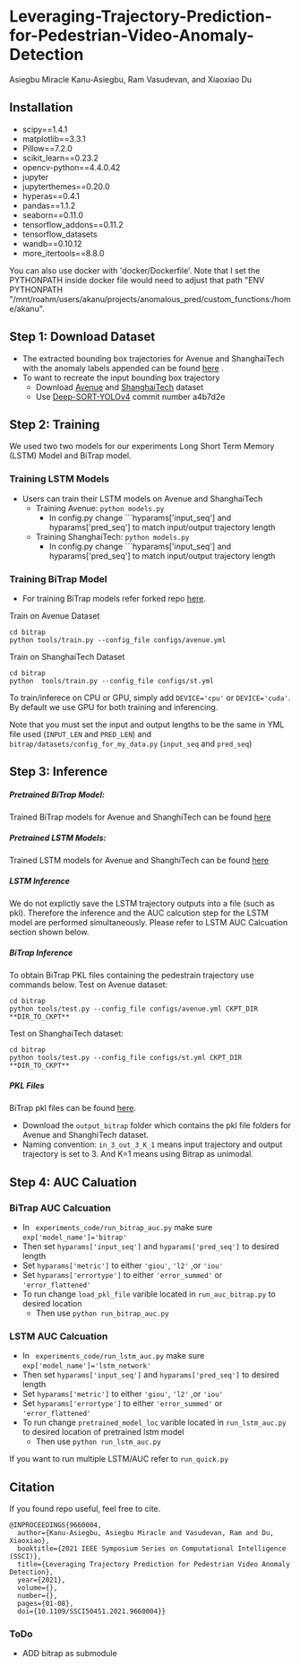 # Leveraging-Trajectory-Prediction-for-Pedestrian-Video-Anomaly-Detection
Asiegbu Miracle Kanu-Asiegbu, Ram Vasudevan, and Xiaoxiao Du 

## Installation 
  * scipy==1.4.1 
  * matplotlib==3.3.1 
  * Pillow==7.2.0 
  * scikit_learn==0.23.2
  * opencv-python==4.4.0.42
  * jupyter 
  * jupyterthemes==0.20.0 
  * hyperas==0.4.1 
  * pandas==1.1.2
  * seaborn==0.11.0
  * tensorflow_addons==0.11.2
  * tensorflow_datasets
  * wandb==0.10.12
  * more_itertools==8.8.0 


 You can also use docker with 'docker/Dockerfile'. Note that I set the PYTHONPATH inside docker file would need to adjust that path
 "ENV PYTHONPATH "/mnt/roahm/users/akanu/projects/anomalous_pred/custom_functions:/home/akanu".

 
 ## Step 1: Download Dataset
 * The extracted bounding box trajectories for Avenue and ShanghaiTech with the anomaly labels appended can be found [here](https://drive.google.com/drive/folders/1MNpbhB9LS7k0X_fK8BZWqGRoVfPxANZl?usp=sharing) .
 * To want to recreate the input bounding box trajectory 
   * Download [Avenue](http://www.cse.cuhk.edu.hk/leojia/projects/detectabnormal/dataset.html) and [ShanghaiTech](https://svip-lab.github.io/dataset/campus_dataset.html) dataset 
   * Use [Deep-SORT-YOLOv4](https://github.com/LeonLok/Deep-SORT-YOLOv4/tree/a4b7d2e1263e6f1af63381a24436c5db5a4b6e91) commit number a4b7d2e
  
 ## Step 2: Training
 We used two two models for our experiments Long Short Term Memory (LSTM) Model and BiTrap model.
 ### Training LSTM Models
 * Users can train their LSTM models on Avenue and ShanghaiTech
   * Training Avenue:  ```python models.py ``` 
     * In config.py change ```hyparams['input_seq'] and hyparams['pred_seq'] to match input/output trajectory length
   * Training ShanghaiTech:  ```python models.py ``` 
     * In config.py change ```hyparams['input_seq'] and hyparams['pred_seq'] to match input/output trajectory length
### Training BiTrap Model
*  For training BiTrap models refer forked repo [here](https://github.com/akanuasiegbu/bidireaction-trajectory-prediction).

Train on Avenue Dataset
```
cd bitrap
python tools/train.py --config_file configs/avenue.yml
```

Train on ShanghaiTech Dataset
```
cd bitrap
python  tools/train.py --config_file configs/st.yml
```

To train/inferece on CPU or GPU, simply add `DEVICE='cpu'` or  `DEVICE='cuda'`. By default we use GPU for both training and inferencing.

Note that you must set the input and output lengths to be the same in YML file used (```INPUT_LEN``` and ```PRED_LEN```) and ```bitrap/datasets/config_for_my_data.py``` (```input_seq``` and ```pred_seq```)

 
 
 
 ## Step 3: Inference 
##### Pretrained BiTrap Model:
Trained BiTrap models for Avenue and ShanghiTech can be found [here](https://drive.google.com/drive/folders/1942GF9FIzoqTVOHyW2Qo86s3R1OOSnsg?usp=sharing) 

##### Pretrained LSTM Models: 
Trained LSTM models for Avenue and ShanghiTech can be found [here](https://drive.google.com/drive/folders/1kZUxDyCETg7FY_-WeICILeyUYUDJ-nEH)

##### LSTM Inference
We do not explictly save the LSTM trajectory outputs into a file (such as pkl). Therefore the inference and the AUC calcution step for the LSTM model are performed simultaneously. Please refer to LSTM AUC Calcuation section shown below.

##### BiTrap Inference
To obtain BiTrap PKL files containing the pedestrain trajectory use commands below.
Test on Avenue dataset:
```
cd bitrap
python tools/test.py --config_file configs/avenue.yml CKPT_DIR **DIR_TO_CKPT**

```

Test on ShanghaiTech dataset:
```
cd bitrap
python tools/test.py --config_file configs/st.yml CKPT_DIR **DIR_TO_CKPT**
```


##### PKL Files
 BiTrap pkl files can be found [here](https://drive.google.com/drive/folders/1ELYuty5kg-J14jrDH66Gv9rhn58O1t9I).
 
 * Download the ```output_bitrap``` folder which contains the pkl file folders for Avenue and ShanghiTech dataset.
 * Naming convention: ```in_3_out_3_K_1``` means input trajectory and output trajectory is set to 3. And K=1 means using Bitrap as unimodal.
 

 
 ## Step 4: AUC Caluation 
 ### BiTrap AUC Calcuation
 * In ``` experiments_code/run_bitrap_auc.py``` make sure ```exp['model_name']='bitrap'```
  * Then set ```hyparams['input_seq']``` and ```hyparams['pred_seq']``` to desired length
  * Set ```hyparams['metric']``` to either ```'giou'```, ```'l2'``` ,or ```'iou'```
  * Set ```hyparams['errortype']``` to either ```'error_summed'``` or ```'error_flattened'``` 
 *  To run change ```load_pkl_file``` varible located in ```run_auc_bitrap.py``` to desired location
    * Then use ```python run_bitrap_auc.py ```
 
 ### LSTM AUC Calcuation
  * In ``` experiments_code/run_lstm_auc.py``` make sure ```exp['model_name']='lstm_network'```
  * Then set ```hyparams['input_seq']``` and ```hyparams['pred_seq']``` to desired length
  * Set ```hyparams['metric']``` to either ```'giou'```, ```'l2'``` ,or ```'iou'```
  * Set ```hyparams['errortype']``` to either ```'error_summed'``` or ```'error_flattened'``` 
 *  To run change ```pretrained_model_loc``` varible located in ```run_lstm_auc.py``` to desired location of pretrained lstm model
    * Then use ```python run_lstm_auc.py ```
 
If you want to run multiple LSTM/AUC refer to ```run_quick.py```
 ## Citation 
If you found repo useful, feel free to cite.
```
@INPROCEEDINGS{9660004,
  author={Kanu-Asiegbu, Asiegbu Miracle and Vasudevan, Ram and Du, Xiaoxiao},
  booktitle={2021 IEEE Symposium Series on Computational Intelligence (SSCI)}, 
  title={Leveraging Trajectory Prediction for Pedestrian Video Anomaly Detection}, 
  year={2021},
  volume={},
  number={},
  pages={01-08},
  doi={10.1109/SSCI50451.2021.9660004}}
```

### ToDo
* ADD bitrap as submodule
